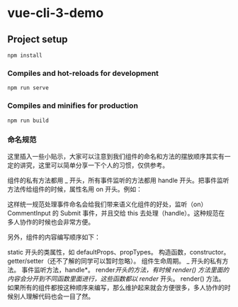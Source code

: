 # vue-cli-3-demo

## Project setup
```
npm install
```

### Compiles and hot-reloads for development
```
npm run serve
```

### Compiles and minifies for production
```
npm run build
```

### 命名规范
这里插入一些小贴示，大家可以注意到我们组件的命名和方法的摆放顺序其实有一定的讲究，这里可以简单分享一下个人的习惯，仅供参考。

组件的私有方法都用 _ 开头，所有事件监听的方法都用 handle 开头。把事件监听方法传给组件的时候，属性名用 on 开头。例如：

<CommentInput
  onSubmit={this.handleSubmitComment.bind(this)} />
这样统一规范处理事件命名会给我们带来语义化组件的好处，监听（on）CommentInput 的 Submit 事件，并且交给 this 去处理（handle）。这种规范在多人协作的时候也会非常方便。

另外，组件的内容编写顺序如下：

static 开头的类属性，如 defaultProps、propTypes。
构造函数，constructor。
getter/setter（还不了解的同学可以暂时忽略）。
组件生命周期。
_ 开头的私有方法。
事件监听方法，handle*。
render*开头的方法，有时候 render() 方法里面的内容会分开到不同函数里面进行，这些函数都以 render* 开头。
render() 方法。
如果所有的组件都按这种顺序来编写，那么维护起来就会方便很多，多人协作的时候别人理解代码也会一目了然。
